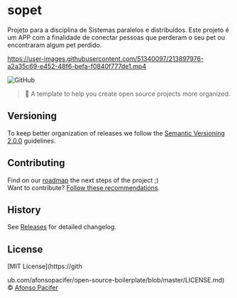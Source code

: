 # sopet
Projeto para a disciplina de Sistemas paralelos e distribuídos. Este projeto é um APP com a finalidade de conectar pessoas que perderam o seu pet ou encontraram algum pet perdido.

https://user-images.githubusercontent.com/51340097/213897976-a2a35c69-e452-48f6-befa-f0840f777de1.mp4

<!-- [![YouTube demo](https://img.youtube.com/iv/wK9GhAmurho/0.jpg)](https://www.youtube.com/watch?v=wK9GhAmurho) -->

![GitHub](https://img.shields.io/github/license/userddssilva/sopet)

> :rocket: A template to help you create open source projects more organized.

## Versioning

To keep better organization of releases we follow the [Semantic Versioning 2.0.0](http://semver.org/) guidelines.

## Contributing
Find on our [roadmap](https://github.com/afonsopacifer/open-source-boilerplate/issues/1) the next steps of the project ;)
<br>
Want to contribute? [Follow these recommendations](https://github.com/afonsopacifer/open-source-boilerplate/blob/master/CONTRIBUTING.md).

## History
See [Releases](https://github.com/afonsopacifer/open-source-boilerplate/releases) for detailed changelog.

## License
[MIT License](https://gith

ub.com/afonsopacifer/open-source-boilerplate/blob/master/LICENSE.md) © [Afonso Pacifer](http://afonsopacifer.com/)
